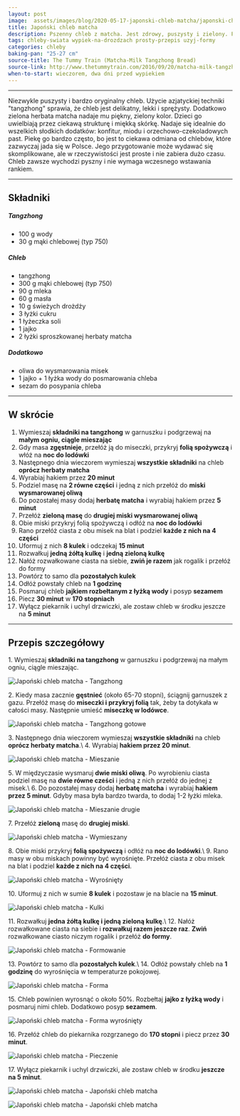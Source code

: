 ```yaml
---
layout: post
image:  assets/images/blog/2020-05-17-japonski-chleb-matcha/japonski-chleb-matcha.jpg
title: Japoński chleb matcha
description: Pszenny chleb z matcha. Jest zdrowy, puszysty i zielony. Prosty i pyszny dwukolorowy chleb pszenny ze świderkiem z matcha. Piękny i orginalny chleb z dodatkiem sproszkowanej zielonej herbaty. Pomysł na zdrowe i energetyczne śniadanie.
tags: chleby-swiata wypiek-na-drozdzach prosty-przepis uzyj-formy
categories: chleby
baking-pan: "25-27 cm"
source-title: The Tummy Train (Matcha-Milk Tangzhong Bread)
source-link: http://www.thetummytrain.com/2016/09/20/matcha-milk-tangzhong-bread-recipe/
when-to-start: wieczorem, dwa dni przed wypiekiem
---
```


-----

Niezwykle puszysty i bardzo oryginalny chleb. Użycie azjatyckiej techniki "tangzhong" sprawia, że chleb jest delikatny, lekki i sprężysty. Dodatkowo zielona herbata matcha nadaje mu piękny, zielony kolor. Dzieci go uwielbiają przez ciekawą strukturę i miękką skórkę. Nadaje się idealnie do wszelkich słodkich dodatków: konfitur, miodu i orzechowo-czekoladowych past. Piekę go bardzo często, bo jest to ciekawa odmiana od chlebów, które zazwyczaj jada się w Polsce. Jego przygotowanie może wydawać się skomplikowane, ale w rzeczywistości jest proste i nie zabiera dużo czasu. Chleb zawsze wychodzi pyszny i nie wymaga wczesnego wstawania rankiem.

-----

## Składniki

##### Tangzhong

* 100 g wody
* 30 g mąki chlebowej (typ 750)

##### Chleb

* tangzhong
* 300 g mąki chlebowej (typ 750)
* 90 g mleka
* 60 g masła
* 10 g świeżych drożdży
* 3 łyżki cukru
* 1 łyżeczka soli
* 1 jajko
* 2 łyżki sproszkowanej herbaty matcha

##### Dodatkowo

* oliwa do wysmarowania misek
* 1 jajko + 1 łyżka wody do posmarowania chleba
* sezam do posypania chleba

-----

## W skrócie

1. Wymieszaj **składniki na tangzhong** w garnuszku i podgrzewaj na **małym ogniu, ciągle mieszając**
2. Gdy masa **zgęstnieje**, przełóż ją do miseczki, przykryj **folią spożywczą** i włóż na **noc do lodówki**
3. Następnego dnia wieczorem wymieszaj **wszystkie składniki** na chleb **oprócz herbaty matcha**
4. Wyrabiaj hakiem przez **20 minut**
5. Podziel masę na **2 równe części** i jedną z nich przełóż do **miski wysmarowanej oliwą**
6. Do pozostałej masy dodaj **herbatę matcha** i wyrabiaj hakiem przez **5 minut**
7. Przełóż **zieloną masę** do **drugiej miski wysmarowanej oliwą**
8. Obie miski przykryj folią spożywczą i odłóż na **noc do lodówki**
9. Rano przełóż ciasta z obu misek na blat i podziel **każde z nich na 4 części**
10. Uformuj z nich **8 kulek** i odczekaj **15 minut** 
11. Rozwałkuj **jedną żółtą kulkę** i **jedną zieloną kulkę**
12. Nałóż rozwałkowane ciasta na siebie, **zwiń je razem** jak rogalik i przełóż do formy
13. Powtórz to samo dla **pozostałych kulek**
14. Odłóż powstały chleb na **1 godzinę**
15. Posmaruj chleb **jajkiem rozbełtanym z łyżką wody** i posyp **sezamem**
16. Piecz **30 minut** w **170 stopniach**
17. Wyłącz piekarnik i uchyl drzwiczki, ale zostaw chleb w środku jeszcze na **5 minut**

-----

## Przepis szczegółowy

1\. Wymieszaj **składniki na tangzhong** w garnuszku i podgrzewaj na małym ogniu, ciągle mieszając.

![Japoński chleb matcha - Tangzhong](/assets/images/blog/2020-05-17-japonski-chleb-matcha/japonski-chleb-matcha-tangzhong.jpg)

2\. Kiedy masa zacznie **gęstnieć** (około 65-70 stopni), ściągnij garnuszek z gazu. Przełóż masę do **miseczki i przykryj folią** tak, żeby ta dotykała w całości masy. Następnie umieść **miseczkę w lodówce**.

![Japoński chleb matcha - Tangzhong gotowe](/assets/images/blog/2020-05-17-japonski-chleb-matcha/japonski-chleb-matcha-tangzhong-gotowe.jpg)

3\. Następnego dnia wieczorem wymieszaj **wszystkie składniki** na chleb **oprócz herbaty matcha**.\\
4\. Wyrabiaj **hakiem przez 20 minut**.

![Japoński chleb matcha - Mieszanie](/assets/images/blog/2020-05-17-japonski-chleb-matcha/japonski-chleb-matcha-mieszanie.jpg)

5\. W międzyczasie wysmaruj **dwie miski oliwą**. Po wyrobieniu ciasta podziel masę na **dwie równe cześci** i jedną z nich przełóż do jednej z misek.\\
6\. Do pozostałej masy dodaj **herbatę matcha** i wyrabiaj **hakiem przez 5 minut**. Gdyby masa była bardzo twarda, to dodaj 1-2 łyżki mleka.

![Japoński chleb matcha - Mieszanie drugie](/assets/images/blog/2020-05-17-japonski-chleb-matcha/japonski-chleb-matcha-mieszanie-drugie.jpg)

7\. Przełóż **zieloną** masę do **drugiej miski**.

![Japoński chleb matcha - Wymieszany](/assets/images/blog/2020-05-17-japonski-chleb-matcha/japonski-chleb-matcha-wymieszany.jpg)

8\. Obie miski przykryj **folią spożywczą** i odłóż na **noc do lodówki**.\\
9\. Rano masy w obu miskach powinny być wyrośnięte. Przełóż ciasta z obu misek na blat i podziel **każde z nich na 4 części**.

![Japoński chleb matcha - Wyrośnięty](/assets/images/blog/2020-05-17-japonski-chleb-matcha/japonski-chleb-matcha-wyrosniety.jpg)

10\. Uformuj z nich w sumie **8 kulek** i pozostaw je na blacie na **15 minut**.

![Japoński chleb matcha - Kulki](/assets/images/blog/2020-05-17-japonski-chleb-matcha/japonski-chleb-matcha-kulki.jpg)

11\. Rozwałkuj **jedna żółtą kulkę i jedną zieloną kulkę**.\\
12\. Nałóż rozwałkowane ciasta na siebie i **rozwałkuj razem jeszcze raz**. **Zwiń** rozwałkowane ciasto niczym rogalik i przełóż **do formy**.

![Japoński chleb matcha - Formowanie](/assets/images/blog/2020-05-17-japonski-chleb-matcha/japonski-chleb-matcha-formowanie.jpg)

13\. Powtórz to samo dla **pozostałych kulek**.\\
14\. Odłóż powstały chleb na **1 godzinę** do wyrośnięcia w temperaturze pokojowej.

![Japoński chleb matcha - Forma](/assets/images/blog/2020-05-17-japonski-chleb-matcha/japonski-chleb-matcha-forma.jpg)

15\. Chleb powinien wyrosnąć o około 50%. Rozbełtaj **jajko z łyżką wody** i posmaruj nimi chleb. Dodatkowo posyp **sezamem**.

![Japoński chleb matcha - Forma wyrośnięty](/assets/images/blog/2020-05-17-japonski-chleb-matcha/japonski-chleb-matcha-forma-wyrosniety.jpg)


16\. Przełóż chleb do piekarnika rozgrzanego do **170 stopni** i piecz przez **30 minut**.

![Japoński chleb matcha - Pieczenie](/assets/images/blog/2020-05-17-japonski-chleb-matcha/japonski-chleb-matcha-pieczenie.jpg)

17\. Wyłącz piekarnik i uchyl drzwiczki, ale zostaw chleb w środku **jeszcze na 5 minut**.

![Japoński chleb matcha - Japoński chleb matcha](/assets/images/blog/2020-05-17-japonski-chleb-matcha/japonski-chleb-matcha-koniec.jpg)

![Japoński chleb matcha - Japoński chleb matcha](/assets/images/blog/2020-05-17-japonski-chleb-matcha/japonski-chleb-matcha-koniec-drugi.jpg)
